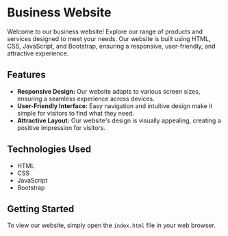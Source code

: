 # Business Website

Welcome to our business website! Explore our range of products and services designed to meet your needs. Our website is built using HTML, CSS, JavaScript, and Bootstrap, ensuring a responsive, user-friendly, and attractive experience.

## Features

- **Responsive Design:** Our website adapts to various screen sizes, ensuring a seamless experience across devices.
- **User-Friendly Interface:** Easy navigation and intuitive design make it simple for visitors to find what they need.
- **Attractive Layout:** Our website's design is visually appealing, creating a positive impression for visitors.

## Technologies Used

- HTML
- CSS
- JavaScript
- Bootstrap

## Getting Started

To view our website, simply open the `index.html` file in your web browser.
